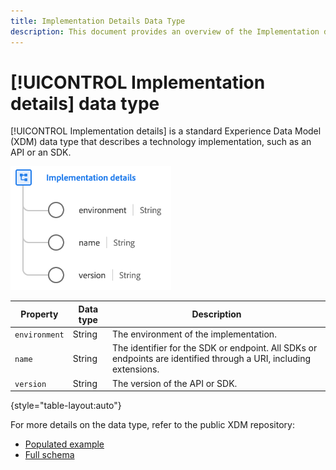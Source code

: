 ```yaml
---
title: Implementation Details Data Type
description: This document provides an overview of the Implementation details Experience Data Model (XDM) data type.
---
```

# [!UICONTROL Implementation details] data type

[!UICONTROL Implementation details] is a standard Experience Data Model (XDM) data type that describes a technology implementation, such as an API or an SDK.

![Data type structure](../images/data-types/implementation-details.png)

| Property | Data type | Description |
| --- | --- | --- |
| `environment` | String | The environment of the implementation. |
| `name` | String | The identifier for the SDK or endpoint. All SDKs or endpoints are identified through a URI, including extensions. |
| `version` | String | The version of the API or SDK. |

{style="table-layout:auto"}

For more details on the data type, refer to the public XDM repository:

* [Populated example](https://github.com/adobe/xdm/blob/master/components/datatypes/industry-verticals/implementationdetails.example.1.json)
* [Full schema](https://github.com/adobe/xdm/blob/master/components/datatypes/industry-verticals/implementationdetails.schema.json)
